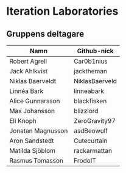 # Iteration Laboratories

## Gruppens deltagare

| Namn               |  Github-nick       |
|--------------------|--------------------|
| Robert Agrell      |  Car0b1nius        |
| Jack Ahlkvist      |  jacktheman        |
| Niklas Baerveldt   |  NiklasBaerveld    |
| Linnéa Bark        |  linneabark        |
| Alice Gunnarsson   |  blackfisken       |
| Max Johansson      |  blizzlord         |
| Eli Knoph          |  ZeroGravity97     |
| Jonatan Magnusson  |  asdBeowulf        |
| Aron Sandstedt     |  Cutecurtain       |
| Matilda Sjöblom    |  rackarmattan      |
| Rasmus Tomasson    |  FrodoIT           |
